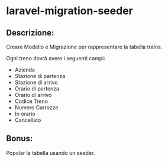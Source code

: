 # laravel-migration-seeder

## Descrizione:

Creare Modello e Migrazione per rappresentare la tabella trains.

Ogni treno dovrà avere i seguenti campi:
 - Azienda
 - Stazione di partenza
 - Stazione di arrivo
 - Orario di partenza
 - Orario di arrivo
 - Codice Treno
 - Numero Carrozze
 - In orario
 - Cancellato

## Bonus: 

Popolar la tabella usando un seeder.
